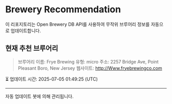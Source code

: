 # Brewery Recommendation

이 리포지토리는 Open Brewery DB API를 사용하여 무작위 브루어리 정보를 자동으로 업데이트합니다.

## 현재 추천 브루어리
> 브루어리 이름: Frye Brewing
유형: micro
주소: 2257 Bridge Ave, Point Pleasant Boro, New Jersey
웹사이트: http://Www.fryebrewingco.com

⏳ 업데이트 시간: 2025-07-05 01:49:25 (UTC)

---
자동 업데이트 봇에 의해 관리됩니다.
